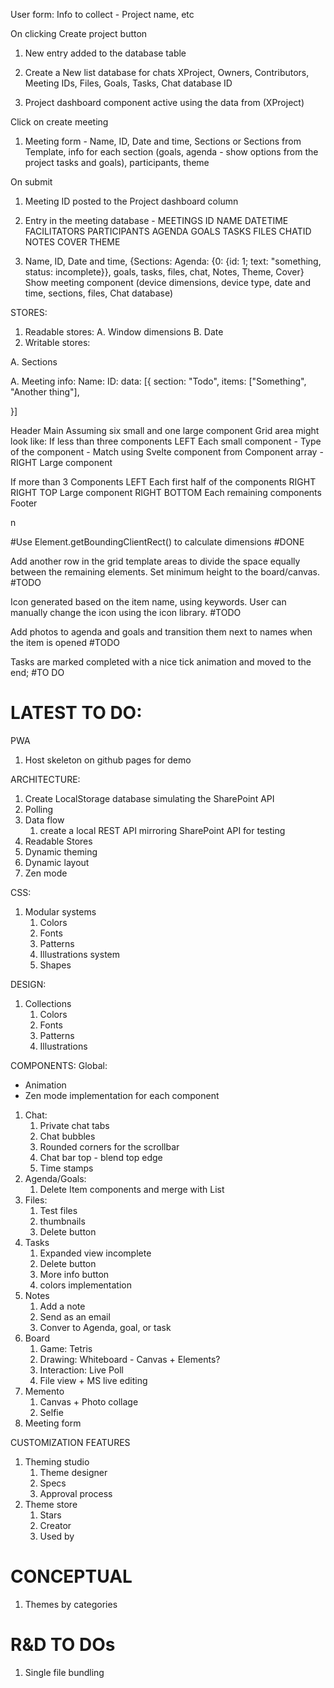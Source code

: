 User form:
Info to collect - Project name, etc

On clicking Create project button

1. New entry added to the database table
2. Create a New list database for chats
   XProject, Owners, Contributors, Meeting IDs, Files, Goals, Tasks, Chat database ID

3. Project dashboard component active using the data from (XProject)

Click on create meeting

1. Meeting form - Name, ID, Date and time, Sections or Sections from Template, info for each section (goals, agenda - show options from the project tasks and goals), participants, theme

On submit

1. Meeting ID posted to the Project dashboard column
2. Entry in the meeting database -
   MEETINGS
   ID NAME DATETIME FACILITATORS PARTICIPANTS AGENDA GOALS TASKS FILES CHATID NOTES COVER THEME

3. Name, ID, Date and time, {Sections: Agenda: {0: {id: 1; text: "something, status: incomplete}}, goals, tasks, files, chat, Notes, Theme, Cover}
   Show meeting component (device dimensions, device type, date and time, sections, files, Chat database)

STORES:

1. Readable stores:
   A. Window dimensions
   B. Date
2. Writable stores:

A. Sections

A. Meeting info:
Name:
ID:
data: [{
section: "Todo",
items: ["Something", "Another thing"],

}]

Header
Main
Assuming six small and one large component
Grid area might look like:
If less than three components
LEFT
Each small component - Type of the component - Match using Svelte component from Component array -
RIGHT
Large component

If more than 3 Components
LEFT
Each first half of the components
RIGHT
RIGHT TOP
Large component
RIGHT BOTTOM
Each remaining components
Footer

n

#Use Element.getBoundingClientRect() to calculate dimensions #DONE

Add another row in the grid template areas to divide the space equally between the remaining elements. Set minimum height to the board/canvas. #TODO

Icon generated based on the item name, using keywords. User can manually change the icon using the icon library. #TODO

Add photos to agenda and goals and transition them next to names when the item is opened #TODO

Tasks are marked completed with a nice tick animation and moved to the end; #TO DO

<!--
Mousemove should be on the window for the item to be dragged freely. Use svelte:window? #TODO

#Possible cause for the click item bug - change an arbitrary invisible elements properties so tick wont be undefined. May be. -->

# LATEST TO DO:

PWA

1. Host skeleton on github pages for demo

ARCHITECTURE:

1. Create LocalStorage database simulating the SharePoint API
2. Polling
3. Data flow
   1. create a local REST API mirroring SharePoint API for testing
4. Readable Stores
5. Dynamic theming
6. Dynamic layout
7. Zen mode

CSS:

1. Modular systems
   1. Colors
   2. Fonts
   3. Patterns
   4. Illustrations system
   5. Shapes

DESIGN:

1. Collections
   1. Colors
   2. Fonts
   3. Patterns
   4. Illustrations

COMPONENTS:
Global:

- Animation
- Zen mode implementation for each component

1. Chat:
   1. Private chat tabs
   2. Chat bubbles
   3. Rounded corners for the scrollbar
   4. Chat bar top - blend top edge
   5. Time stamps
2. Agenda/Goals:
   1. Delete Item components and merge with List
3. Files:
   1. Test files
   2. thumbnails
   3. Delete button
4. Tasks
   1. Expanded view incomplete
   2. Delete button
   3. More info button
   4. colors implementation
5. Notes
   1. Add a note
   2. Send as an email
   3. Conver to Agenda, goal, or task
6. Board
   1. Game: Tetris
   2. Drawing: Whiteboard - Canvas + Elements?
   3. Interaction: Live Poll
   4. File view + MS live editing
7. Memento
   1. Canvas + Photo collage
   2. Selfie
8. Meeting form

CUSTOMIZATION FEATURES

1. Theming studio
   1. Theme designer
   2. Specs
   3. Approval process
2. Theme store
   1. Stars
   2. Creator
   3. Used by

# CONCEPTUAL

1. Themes by categories

# R&D TO DOs

1. Single file bundling

